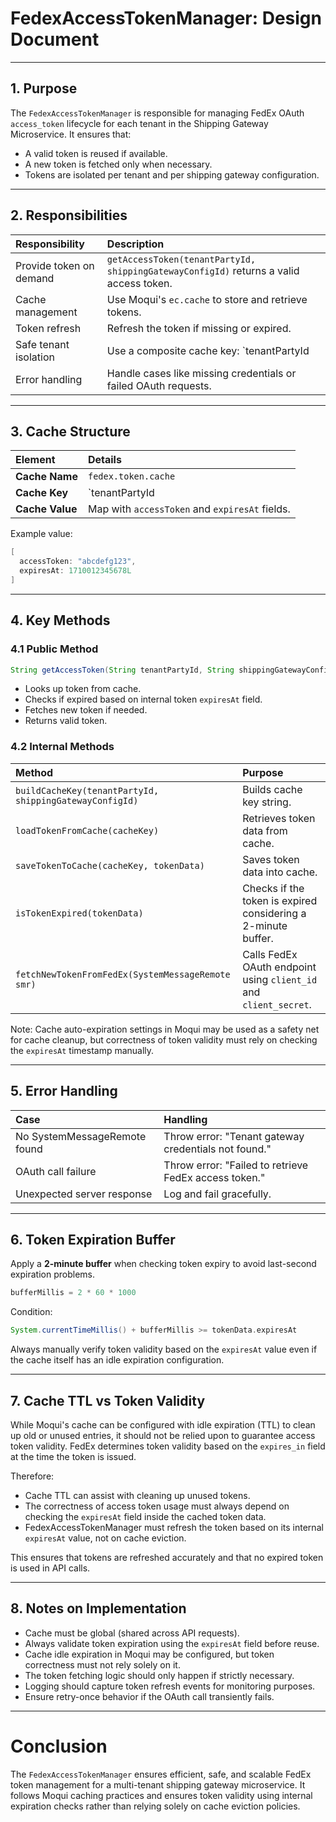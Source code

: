 # FedexAccessTokenManager: Design Document

---

## 1. Purpose

The `FedexAccessTokenManager` is responsible for managing FedEx OAuth `access_token` lifecycle for each tenant in the Shipping Gateway Microservice. It ensures that:

- A valid token is reused if available.
- A new token is fetched only when necessary.
- Tokens are isolated per tenant and per shipping gateway configuration.

---

## 2. Responsibilities

| Responsibility | Description |
|:---------------|:------------|
| Provide token on demand | `getAccessToken(tenantPartyId, shippingGatewayConfigId)` returns a valid access token. |
| Cache management | Use Moqui's `ec.cache` to store and retrieve tokens. |
| Token refresh | Refresh the token if missing or expired. |
| Safe tenant isolation | Use a composite cache key: `tenantPartyId|shippingGatewayConfigId`. |
| Error handling | Handle cases like missing credentials or failed OAuth requests. |

---

## 3. Cache Structure

| Element | Details |
|:--------|:--------|
| **Cache Name** | `fedex.token.cache` |
| **Cache Key** | `tenantPartyId|shippingGatewayConfigId` |
| **Cache Value** | Map with `accessToken` and `expiresAt` fields. |

Example value:

```groovy
[
  accessToken: "abcdefg123",
  expiresAt: 1710012345678L
]
```

---

## 4. Key Methods

### 4.1 Public Method

```groovy
String getAccessToken(String tenantPartyId, String shippingGatewayConfigId)
```
- Looks up token from cache.
- Checks if expired based on internal token `expiresAt` field.
- Fetches new token if needed.
- Returns valid token.

### 4.2 Internal Methods

| Method | Purpose |
|:-------|:--------|
| `buildCacheKey(tenantPartyId, shippingGatewayConfigId)` | Builds cache key string. |
| `loadTokenFromCache(cacheKey)` | Retrieves token data from cache. |
| `saveTokenToCache(cacheKey, tokenData)` | Saves token data into cache. |
| `isTokenExpired(tokenData)` | Checks if the token is expired considering a 2-minute buffer. |
| `fetchNewTokenFromFedEx(SystemMessageRemote smr)` | Calls FedEx OAuth endpoint using `client_id` and `client_secret`.

Note: Cache auto-expiration settings in Moqui may be used as a safety net for cache cleanup, but correctness of token validity must rely on checking the `expiresAt` timestamp manually.

---

## 5. Error Handling

| Case | Handling |
|:-----|:---------|
| No SystemMessageRemote found | Throw error: "Tenant gateway credentials not found." |
| OAuth call failure | Throw error: "Failed to retrieve FedEx access token." |
| Unexpected server response | Log and fail gracefully. |

---

## 6. Token Expiration Buffer

Apply a **2-minute buffer** when checking token expiry to avoid last-second expiration problems.

```groovy
bufferMillis = 2 * 60 * 1000
```

Condition:

```groovy
System.currentTimeMillis() + bufferMillis >= tokenData.expiresAt
```

Always manually verify token validity based on the `expiresAt` value even if the cache itself has an idle expiration configuration.

---

## 7. Cache TTL vs Token Validity

While Moqui's cache can be configured with idle expiration (TTL) to clean up old or unused entries, it should not be relied upon to guarantee access token validity. FedEx determines token validity based on the `expires_in` field at the time the token is issued.

Therefore:

- Cache TTL can assist with cleaning up unused tokens.
- The correctness of access token usage must always depend on checking the `expiresAt` field inside the cached token data.
- FedexAccessTokenManager must refresh the token based on its internal `expiresAt` value, not on cache eviction.

This ensures that tokens are refreshed accurately and that no expired token is used in API calls.

---

## 8. Notes on Implementation

- Cache must be global (shared across API requests).
- Always validate token expiration using the `expiresAt` field before reuse.
- Cache idle expiration in Moqui may be configured, but token correctness must not rely solely on it.
- The token fetching logic should only happen if strictly necessary.
- Logging should capture token refresh events for monitoring purposes.
- Ensure retry-once behavior if the OAuth call transiently fails.

---

# Conclusion

The `FedexAccessTokenManager` ensures efficient, safe, and scalable FedEx token management for a multi-tenant shipping gateway microservice. It follows Moqui caching practices and ensures token validity using internal expiration checks rather than relying solely on cache eviction policies.
